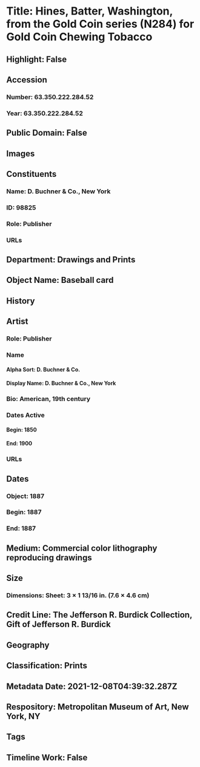 # Title: Hines, Batter, Washington, from the Gold Coin series (N284) for Gold Coin Chewing Tobacco
## Highlight: False
## Accession
### Number: 63.350.222.284.52
### Year: 63.350.222.284.52
## Public Domain: False
## Images
## Constituents
### Name: D. Buchner &amp; Co., New York
### ID: 98825
### Role: Publisher
### URLs
## Department: Drawings and Prints
## Object Name: Baseball card
## History
## Artist
### Role: Publisher
### Name
#### Alpha Sort: D. Buchner & Co.
#### Display Name: D. Buchner & Co., New York
### Bio: American, 19th century
### Dates Active
#### Begin: 1850
#### End: 1900
### URLs
## Dates
### Object: 1887
### Begin: 1887
### End: 1887
## Medium: Commercial color lithography reproducing drawings
## Size
### Dimensions: Sheet: 3 × 1 13/16 in. (7.6 × 4.6 cm)
## Credit Line: The Jefferson R. Burdick Collection, Gift of Jefferson R. Burdick
## Geography
## Classification: Prints
## Metadata Date: 2021-12-08T04:39:32.287Z
## Respository: Metropolitan Museum of Art, New York, NY
## Tags
## Timeline Work: False